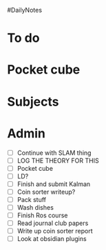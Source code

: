 #DailyNotes
# To do

# Pocket cube

# Subjects

# Admin
- [ ] Continue with SLAM thing
- [ ] LOG THE THEORY FOR THIS
- [ ] Pocket cube
- [ ] LD?
- [ ] Finish and submit Kalman
- [ ] Coin sorter writeup?
- [ ] Pack stuff
- [ ] Wash dishes
- [ ] Finish Ros course
- [ ] Read journal club papers
- [ ] Write up coin sorter report
- [ ] Look at obsidian plugins
